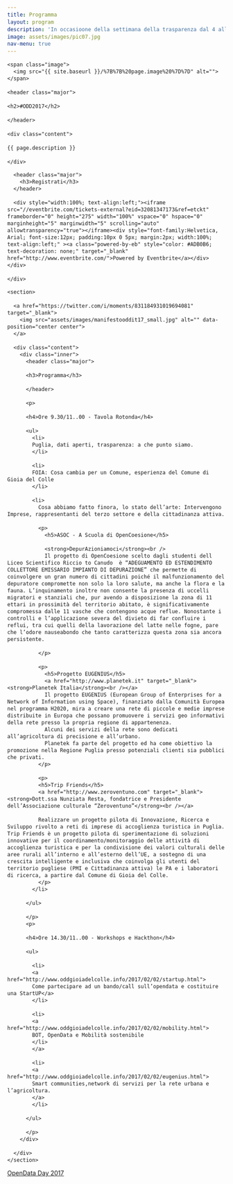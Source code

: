 ```yaml
---
title: Programma
layout: program
description: 'In occasioone della settimana della trasparenza dal 4 all'11 Marzo <br />Gioia del Colle sarà la sede del primo Open Data Day'
image: assets/images/pic07.jpg
nav-menu: true
---
```


<section id="banner" class="style2">
  
  <div class="inner">
    
    <span class="image">
      <img src="{{ site.baseurl }}/%7B%7B%20page.image%20%7D%7D" alt="">
    </span>

    <header class="major">

    <h2>#ODD2017</h2>

    </header>

    <div class="content">

    {{ page.description }}

    </div>

  </div>

</section>

<div id="main">
  <section id="one">
    <div class="inner">
      
      <header class="major">
        <h3>Registrati</h3>
      </header>

      <div style="width:100%; text-align:left;"><iframe src="//eventbrite.com/tickets-external?eid=32081347173&ref=etckt" frameborder="0" height="275" width="100%" vspace="0" hspace="0" marginheight="5" marginwidth="5" scrolling="auto" allowtransparency="true"></iframe><div style="font-family:Helvetica, Arial; font-size:12px; padding:10px 0 5px; margin:2px; width:100%; text-align:left;" ><a class="powered-by-eb" style="color: #ADB0B6; text-decoration: none;" target="_blank" href="http://www.eventbrite.com/">Powered by Eventbrite</a></div></div>

    </div>
  </section>

  <section id="two" class="spotlights">

    <section>

      <a href="https://twitter.com/i/moments/831184931019694081" target="_blank">
        <img src="assets/images/manifestooddit17_small.jpg" alt="" data-position="center center">
      </a>

      <div class="content">
        <div class="inner">
          <header class="major">

          <h3>Programma</h3>

          </header>
          
          <p>

          <h4>Ore 9.30/11..00 - Tavola Rotonda</h4>

          <ul>
            <li>
            Puglia, dati aperti, trasparenza: a che punto siamo. 
            </li>

            <li>
            FOIA: Cosa cambia per un Comune, esperienza del Comune di Gioia del Colle
            </li>

            <li>
              Cosa abbiamo fatto finora, lo stato dell’arte: Intervengono Imprese, rappresentanti del terzo settore e della cittadinanza attiva.

              <p>
                <h5>ASOC - A Scuola di OpenCoesione</h5>

                <strong>DepurAzioniamoci</strong><br />
                Il progetto di OpenCoesione scelto dagli studenti dell Liceo Scientifico Riccio to Canudo  è “ADEGUAMENTO ED ESTENDIMENTO COLLETTORE EMISSARIO IMPIANTO DI DEPURAZIONE” che permette di coinvolgere un gran numero di cittadini poiché il malfunzionamento del depuratore compromette non solo la loro salute, ma anche la flora e la fauna. L’inquinamento inoltre non consente la presenza di uccelli migratori e stanziali che, pur avendo a disposizione la zona di 11 ettari in prossimità del territorio abitato, è significativamente compromessa dalle 11 vasche che contengono acque reflue. Nonostante i controlli e l’applicazione severa del divieto di far confluire i reflui, tra cui quelli della lavorazione del latte nelle fogne, pare che l’odore nauseabondo che tanto caratterizza questa zona sia ancora persistente. 

              </p>

              <p>
                <h5>Progetto EUGENIUS</h5>
                <a href="http://www.planetek.it" target="_blank"><strong>Planetek Italia</strong><br /></a>
                Il progetto EUGENIUS (European Group of Enterprises for a Network of Information using Space), finanziato dalla Comunità Europea nel programma H2020, mira a creare una rete di piccole e medie imprese distribuite in Europa che possano promuovere i servizi geo informativi della rete presso la propria regione di appartenenza.
                Alcuni dei servizi della rete sono dedicati all’agricoltura di precisione e all’urbano.
                Planetek fa parte del progetto ed ha come obiettivo la promozione nella Regione Puglia presso potenziali clienti sia pubblici che privati.
              </p>

              <p>
              <h5>Trip Friends</h5>
              <a href="http://www.zeroventuno.com" target="_blank"><strong>Dott.ssa Nunziata Resta, fondatrice e Presidente dell’Associazione culturale “Zeroventuno”</strong><br /></a>

              Realizzare un progetto pilota di Innovazione, Ricerca e Sviluppo rivolto a reti di imprese di accoglienza turistica in Puglia. Trip Friends è un progetto pilota di sperimentazione di soluzioni innovative per il coordinamento/monitoraggio delle attività di accoglienza turistica e per la condivisione dei valori culturali delle aree rurali all’interno e all’esterno dell’UE, a sostegno di una crescita intelligente e inclusiva che coinvolga gli utenti del territorio pugliese (PMI e Cittadinanza attiva) le PA e i laboratori di ricerca, a partire dal Comune di Gioia del Colle.
              </p>
            </li>

          </ul>

          </p>
          <p>

          <h4>Ore 14.30/11..00 - Workshops e Hackthon</h4>

          <ul>

            <li>
            <a href="http://www.oddgioiadelcolle.info/2017/02/02/startup.html">
            Come partecipare ad un bando/call sull’opendata e costituire una StartUP</a>
            </li>

            <li>
            <a href="http://www.oddgioiadelcolle.info/2017/02/02/mobility.html">
            BOT, OpenData e Mobilità sostenibile
            </li>
            </a>

            <li>
            <a href="http://www.oddgioiadelcolle.info/2017/02/02/eugenius.html">
            Smart communities,network di servizi per la rete urbana e l’agricoltura.
            </a>
            </li>

          </ul>

          </p>
        </div>

      </div>
    </section>
  </section>

  <section class="spotlights">
    <a class="twitter-moment" href="https://twitter.com/i/moments/831184931019694081">OpenData Day 2017</a>
    <script async src="//platform.twitter.com/widgets.js" charset="utf-8"></script>
  </section>

</div>
